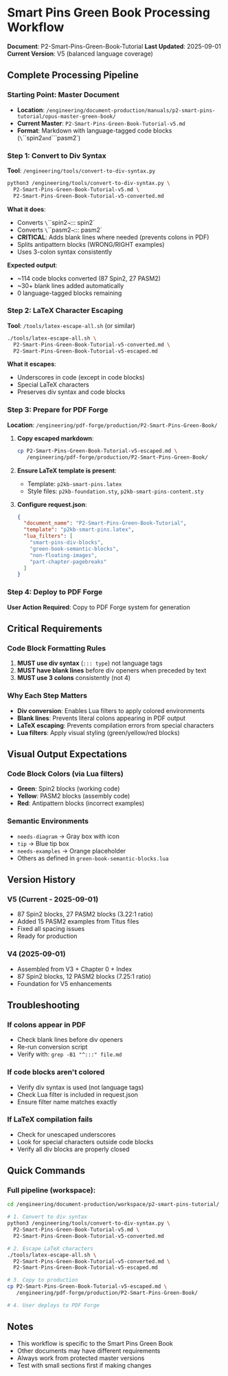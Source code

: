 # Smart Pins Green Book Processing Workflow

**Document**: P2-Smart-Pins-Green-Book-Tutorial
**Last Updated**: 2025-09-01
**Current Version**: V5 (balanced language coverage)

## Complete Processing Pipeline

### Starting Point: Master Document
- **Location**: `/engineering/document-production/manuals/p2-smart-pins-tutorial/opus-master-green-book/`
- **Current Master**: `P2-Smart-Pins-Green-Book-Tutorial-v5.md`
- **Format**: Markdown with language-tagged code blocks (`\`\`\`spin2` and `\`\`\`pasm2`)

### Step 1: Convert to Div Syntax
**Tool**: `/engineering/tools/convert-to-div-syntax.py`
```bash
python3 /engineering/tools/convert-to-div-syntax.py \
  P2-Smart-Pins-Green-Book-Tutorial-v5.md \
  P2-Smart-Pins-Green-Book-Tutorial-v5-converted.md
```

**What it does**:
- Converts `\`\`\`spin2` → `::: spin2`
- Converts `\`\`\`pasm2` → `::: pasm2`
- **CRITICAL**: Adds blank lines where needed (prevents colons in PDF)
- Splits antipattern blocks (WRONG/RIGHT examples)
- Uses 3-colon syntax consistently

**Expected output**:
- ~114 code blocks converted (87 Spin2, 27 PASM2)
- ~30+ blank lines added automatically
- 0 language-tagged blocks remaining

### Step 2: LaTeX Character Escaping
**Tool**: `/tools/latex-escape-all.sh` (or similar)
```bash
./tools/latex-escape-all.sh \
  P2-Smart-Pins-Green-Book-Tutorial-v5-converted.md \
  P2-Smart-Pins-Green-Book-Tutorial-v5-escaped.md
```

**What it escapes**:
- Underscores in code (except in code blocks)
- Special LaTeX characters
- Preserves div syntax and code blocks

### Step 3: Prepare for PDF Forge
**Location**: `/engineering/pdf-forge/production/P2-Smart-Pins-Green-Book/`

1. **Copy escaped markdown**:
   ```bash
   cp P2-Smart-Pins-Green-Book-Tutorial-v5-escaped.md \
      /engineering/pdf-forge/production/P2-Smart-Pins-Green-Book/
   ```

2. **Ensure LaTeX template is present**:
   - Template: `p2kb-smart-pins.latex`
   - Style files: `p2kb-foundation.sty`, `p2kb-smart-pins-content.sty`

3. **Configure request.json**:
   ```json
   {
     "document_name": "P2-Smart-Pins-Green-Book-Tutorial",
     "template": "p2kb-smart-pins.latex",
     "lua_filters": [
       "smart-pins-div-blocks",
       "green-book-semantic-blocks",
       "non-floating-images",
       "part-chapter-pagebreaks"
     ]
   }
   ```

### Step 4: Deploy to PDF Forge
**User Action Required**: Copy to PDF Forge system for generation

## Critical Requirements

### Code Block Formatting Rules
1. **MUST use div syntax** (`::: type`) not language tags
2. **MUST have blank lines** before div openers when preceded by text
3. **MUST use 3 colons** consistently (not 4)

### Why Each Step Matters
- **Div conversion**: Enables Lua filters to apply colored environments
- **Blank lines**: Prevents literal colons appearing in PDF output
- **LaTeX escaping**: Prevents compilation errors from special characters
- **Lua filters**: Apply visual styling (green/yellow/red blocks)

## Visual Output Expectations

### Code Block Colors (via Lua filters)
- **Green**: Spin2 blocks (working code)
- **Yellow**: PASM2 blocks (assembly code)
- **Red**: Antipattern blocks (incorrect examples)

### Semantic Environments
- `needs-diagram` → Gray box with icon
- `tip` → Blue tip box
- `needs-examples` → Orange placeholder
- Others as defined in `green-book-semantic-blocks.lua`

## Version History

### V5 (Current - 2025-09-01)
- 87 Spin2 blocks, 27 PASM2 blocks (3.22:1 ratio)
- Added 15 PASM2 examples from Titus files
- Fixed all spacing issues
- Ready for production

### V4 (2025-09-01)
- Assembled from V3 + Chapter 0 + Index
- 87 Spin2 blocks, 12 PASM2 blocks (7.25:1 ratio)
- Foundation for V5 enhancements

## Troubleshooting

### If colons appear in PDF
- Check blank lines before div openers
- Re-run conversion script
- Verify with: `grep -B1 "^:::" file.md`

### If code blocks aren't colored
- Verify div syntax is used (not language tags)
- Check Lua filter is included in request.json
- Ensure filter name matches exactly

### If LaTeX compilation fails
- Check for unescaped underscores
- Look for special characters outside code blocks
- Verify all div blocks are properly closed

## Quick Commands

### Full pipeline (workspace):
```bash
cd /engineering/document-production/workspace/p2-smart-pins-tutorial/

# 1. Convert to div syntax
python3 /engineering/tools/convert-to-div-syntax.py \
  P2-Smart-Pins-Green-Book-Tutorial-v5.md \
  P2-Smart-Pins-Green-Book-Tutorial-v5-converted.md

# 2. Escape LaTeX characters
./tools/latex-escape-all.sh \
  P2-Smart-Pins-Green-Book-Tutorial-v5-converted.md \
  P2-Smart-Pins-Green-Book-Tutorial-v5-escaped.md

# 3. Copy to production
cp P2-Smart-Pins-Green-Book-Tutorial-v5-escaped.md \
   /engineering/pdf-forge/production/P2-Smart-Pins-Green-Book/

# 4. User deploys to PDF Forge
```

## Notes

- This workflow is specific to the Smart Pins Green Book
- Other documents may have different requirements
- Always work from protected master versions
- Test with small sections first if making changes